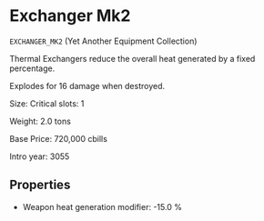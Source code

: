 # Exchanger Mk2

`EXCHANGER_MK2` (Yet Another Equipment Collection)

Thermal Exchangers reduce the overall heat generated by a fixed percentage.

Explodes for 16 damage when destroyed.

Size: Critical slots: 1

Weight: 2.0 tons

Base Price: 720,000 cbills

Intro year: 3055

## Properties
* Weapon heat generation modifier: -15.0 %
